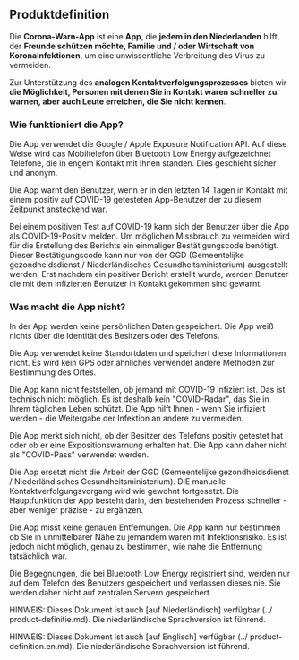 ## Produktdefinition

Die **Corona-Warn-App** ist eine **App**, die **jedem in den Niederlanden** hilft, der **Freunde schützen möchte,
Familie und / oder Wirtschaft von Koronainfektionen**, um eine unwissentliche Verbreitung des Virus zu vermeiden.

Zur Unterstützung des **analogen Kontaktverfolgungsprozesses** bieten wir **die Möglichkeit, Personen mit denen Sie in Kontakt waren schneller zu warnen, aber auch Leute erreichen, die Sie nicht kennen**.

### Wie funktioniert die App?

Die App verwendet die Google / Apple Exposure Notification API. Auf diese Weise wird das Mobiltelefon über Bluetooth Low Energy aufgezeichnet
Telefone, die in engem Kontakt mit Ihnen standen. Dies geschieht sicher und anonym.

Die App warnt den Benutzer, wenn er in den letzten 14 Tagen in Kontakt mit einem positiv auf COVID-19 getesteten App-Benutzer der zu diesem Zeitpunkt ansteckend war.

Bei einem positiven Test auf COVID-19 kann sich der Benutzer über die App als COVID-19-Positiv melden. Um möglichen Missbrauch zu vermeiden
wird für die Erstellung des Berichts ein einmaliger Bestätigungscode benötigt. Dieser Bestätigungscode kann nur von der GGD (Gemeentelijke gezondheidsdienst / Niederländisches Gesundheitsministerium) ausgestellt werden. Erst nachdem ein positiver Bericht erstellt wurde, werden Benutzer
die mit dem infizierten Benutzer in Kontakt gekommen sind gewarnt.

### Was macht die App nicht?

In der App werden keine persönlichen Daten gespeichert. Die App weiß nichts über die Identität des Besitzers oder des Telefons.

Die App verwendet keine Standortdaten und speichert diese Informationen nicht. Es wird kein GPS oder ähnliches verwendet
andere Methoden zur Bestimmung des Ortes.

Die App kann nicht feststellen, ob jemand mit COVID-19 infiziert ist. Das ist technisch nicht möglich. Es ist deshalb
kein "COVID-Radar", das Sie in Ihrem täglichen Leben schützt. Die App hilft Ihnen - wenn Sie infiziert werden - die Weitergabe der Infektion an andere zu vermeiden.

Die App merkt sich nicht, ob der Besitzer des Telefons positiv getestet hat oder ob er eine Expositionswarnung erhalten hat.
Die App kann daher nicht als "COVID-Pass" verwendet werden.

Die App ersetzt nicht die Arbeit der GGD (Gemeentelijke gezondheidsdienst / Niederländisches Gesundheitsministerium). DIE manuelle Kontaktverfolgungsvorgang wird wie gewohnt fortgesetzt. Die Hauptfunktion der App besteht darin, den bestehenden Prozess schneller - aber weniger präzise - zu ergänzen.

Die App misst keine genauen Entfernungen. Die App kann nur bestimmen ob Sie in unmittelbarer Nähe zu jemandem waren mit Infektionsrisiko. Es ist jedoch nicht möglich, genau zu bestimmen, wie nahe die Entfernung tatsächlich war.

Die Begegnungen, die bei Bluetooth Low Energy registriert sind, werden nur auf dem Telefon des Benutzers gespeichert und verlassen dieses nie. Sie werden daher nicht auf zentralen Servern gespeichert.

HINWEIS: Dieses Dokument ist auch [auf Niederländisch] verfügbar (../ product-definitie.md). Die niederländische Sprachversion ist führend.

HINWEIS: Dieses Dokument ist auch [auf Englisch] verfügbar (../ product-definition.en.md). Die niederländische Sprachversion ist führend.
